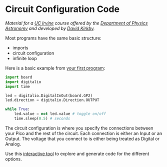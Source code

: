 # Circuit Configuration Code

*Material for a [UC Irvine](https://uci.edu/) course offered by the [Department of Physics Astronomy](https://www.physics.uci.edu/) and developed by [David Kirkby](https://faculty.sites.uci.edu/dkirkby/).*

Most programs have the same basic structure:
 - imports
 - circuit configuration
 - infinite loop

Here is a basic example from [your first program](first_prog.md):
```python
import board
import digitalio
import time

led = digitalio.DigitalInOut(board.GP2)
led.direction = digitalio.Direction.OUTPUT

while True:
    led.value = not led.value # toggle on/off
    time.sleep(0.5) # seconds
```

The circuit configuration is where you specify the connections between your Pico and the rest of the circuit. Each connection is either an Input or an Output. The voltage that you connect to is either being treated as Digital or Analog.

Use this [interactive tool](https://observablehq.com/embed/@dkirkby/pin-wizzard?cells=viewof+assign%2CgeneratedCode) to explore and generate code for the different options.

